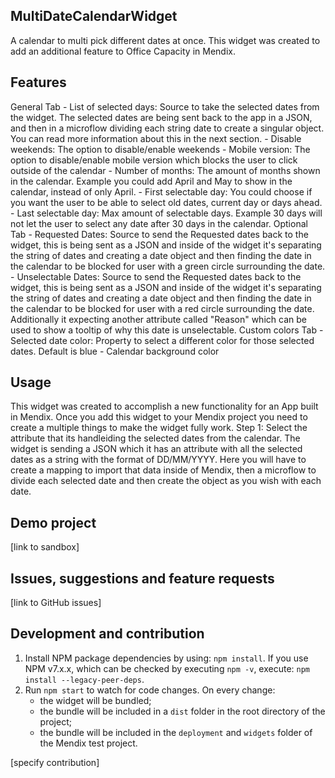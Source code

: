 ## MultiDateCalendarWidget
A calendar to multi pick different dates at once. This widget was created to add an additional feature to Office Capacity in Mendix. 
## Features

General Tab
    - List of selected days: Source to take the selected dates from the widget. The selected dates are being sent back to the app in a JSON, and then in a microflow dividing each string date to create a singular object. You can read more information about this in the next section.
    - Disable weekends: The option to disable/enable weekends
    - Mobile version: The option to disable/enable mobile version which blocks the user to click outside of the calendar
    - Number of months: The amount of months shown in the calendar. Example you could add April and May to show in the calendar, instead of only April.
    - First selectable day: You could choose if you want the user to be able to select old dates, current day or days ahead.
    - Last selectable day: Max amount of selectable days. Example 30 days will not let the user to select any date after 30 days in the calendar.
Optional Tab
    - Requested Dates: Source to send the Requested dates back to the widget, this is being sent as a JSON and inside of the widget it's separating the string of dates and creating a date object and then finding the date in the calendar to be blocked for user with a green circle surrounding the date.
    - Unselectable Dates: Source to send the Requested dates back to the widget, this is being sent as a JSON and inside of the widget it's separating the string of dates and creating a date object and then finding the date in the calendar to be blocked for user with a red circle surrounding the date. Additionally it expecting another attribute called "Reason" which can be used to show a tooltip of why this date is unselectable.
Custom colors Tab
    - Selected date color: Property to select a different color for those selected dates. Default is blue
    - Calendar background color

## Usage
This widget was created to accomplish a new functionality for an App built in Mendix. Once you add this widget to your Mendix project you need to create a multiple things to make the widget fully work.
Step 1: 
Select the attribute that its handleiding the selected dates from the calendar. The widget is sending a JSON which it has an attribute with all the selected dates as a string with the format of DD/MM/YYYY. Here you will have to create a mapping to import that data inside of Mendix, then a microflow to divide each selected date and then create the object as you wish with each date.


## Demo project
[link to sandbox]

## Issues, suggestions and feature requests
[link to GitHub issues]

## Development and contribution

1. Install NPM package dependencies by using: `npm install`. If you use NPM v7.x.x, which can be checked by executing `npm -v`, execute: `npm install --legacy-peer-deps`.
1. Run `npm start` to watch for code changes. On every change:
    - the widget will be bundled;
    - the bundle will be included in a `dist` folder in the root directory of the project;
    - the bundle will be included in the `deployment` and `widgets` folder of the Mendix test project.

[specify contribution]
